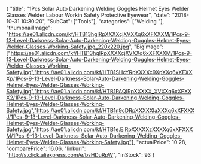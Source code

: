 {
	"title": "1Pcs Solar Auto Darkening Welding Goggles Helmet Eyes Welder Glasses Welder Labour Workin Safety Protective Eyewear",
	"date": "2018-10-31 10:30:20",
	"SubCat": ["Tools"],
	"categories": ["Welding "],
	"thumbnailImage": "https://ae01.alicdn.com/kf/HTB13hgIRpXXXXcjXVXXq6xXFXXXM/1Pcs-9-13-Level-Darkness-Solar-Auto-Darkening-Welding-Goggles-Helmet-Eyes-Welder-Glasses-Working-Safety.jpg_220x220.jpg",
	"BigImage": ["https://ae01.alicdn.com/kf/HTB13hgIRpXXXXcjXVXXq6xXFXXXM/1Pcs-9-13-Level-Darkness-Solar-Auto-Darkening-Welding-Goggles-Helmet-Eyes-Welder-Glasses-Working-Safety.jpg","https://ae01.alicdn.com/kf/HTB1SHcYRpXXXXc9XpXXq6xXFXXXp/1Pcs-9-13-Level-Darkness-Solar-Auto-Darkening-Welding-Goggles-Helmet-Eyes-Welder-Glasses-Working-Safety.jpg","https://ae01.alicdn.com/kf/HTB1PAQIRpXXXXX_XVXXq6xXFXXX2/1Pcs-9-13-Level-Darkness-Solar-Auto-Darkening-Welding-Goggles-Helmet-Eyes-Welder-Glasses-Working-Safety.jpg","https://ae01.alicdn.com/kf/HTB1n9cDRpXXXXXIaXXXq6xXFXXXJ/1Pcs-9-13-Level-Darkness-Solar-Auto-Darkening-Welding-Goggles-Helmet-Eyes-Welder-Glasses-Working-Safety.jpg","https://ae01.alicdn.com/kf/HTB1e.E.RpXXXXXzXXXXq6xXFXXXM/1Pcs-9-13-Level-Darkness-Solar-Auto-Darkening-Welding-Goggles-Helmet-Eyes-Welder-Glasses-Working-Safety.jpg"],
	"actualPrice": 10.28,
	"comparePrice": 16.06,
	"linkurl": "http://s.click.aliexpress.com/e/bsHDuRpW",
	"inStock": 93
}
